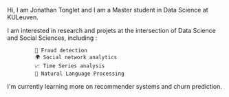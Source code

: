Hi, I am Jonathan Tonglet and I am a Master student in Data Science at KULeuven. 

I am interested in research and projets at the intersection of Data Science and Social Sciences, 
including : 

             💸 Fraud detection
             🌍 Social network analytics
             📈 Time Series analysis
             💬 Natural Language Processing
            

I'm currently learning more on recommender systems and churn prediction.


<!---
jtonglet/jtonglet is a ✨ special ✨ repository because its `README.md` (this file) appears on your GitHub profile.
You can click the Preview link to take a look at your changes.
--->
